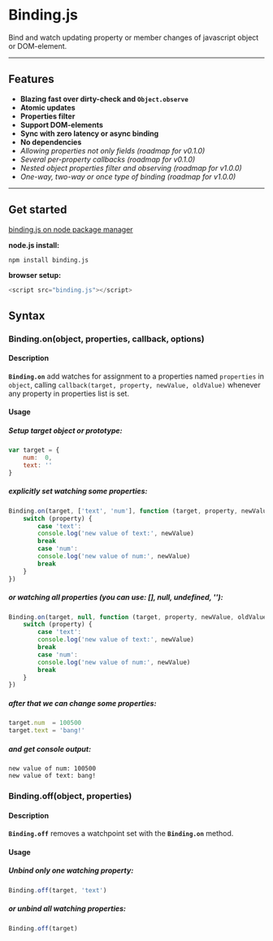 Binding.js
===================
Bind and watch updating property or member changes of javascript object or DOM-element.

----------

Features
--------
   - **Blazing fast over dirty-check and `Object.observe`**
   - **Atomic updates**
   - **Properties filter**
   - **Support DOM-elements**
   - **Sync with zero latency or async binding**
   - **No dependencies**
   - *Allowing properties not only fields (roadmap for v0.1.0)*
   - *Several per-property callbacks (roadmap for v0.1.0)*
   - *Nested object properties filter and observing (roadmap for v1.0.0)*
   - *One-way, two-way or once type of binding (roadmap for v1.0.0)*

----------
Get started
-----------
[binding.js on node package manager][npm]

**node.js install:**
``` bash
npm install binding.js
```
**browser setup:**
``` js
<script src="binding.js"></script>
```

Syntax
-------------

### Binding.on(object, properties, callback, options)

#### Description
**`Binding.on`** add watches for assignment to a properties named `properties` in `object`, calling `callback(target, property, newValue, oldValue)` whenever any property in properties list is set.

#### Usage
##### Setup target object or prototype:
``` js
var target = {
	num:  0,
	text: ''
}
```
##### explicitly set watching some properties:
```js
Binding.on(target, ['text', 'num'], function (target, property, newValue, oldValue) {
    switch (property) {
        case 'text':
        console.log('new value of text:', newValue)
        break
        case 'num':
        console.log('new value of num:', newValue)
        break
    }
})
```
##### or watching all properties (you can use: [], null, undefined, ''):
```js
Binding.on(target, null, function (target, property, newValue, oldValue) {
    switch (property) {
        case 'text':
        console.log('new value of text:', newValue)
        break
        case 'num':
        console.log('new value of num:', newValue)
        break
    }
})
```
##### after that we can change some properties: 
```js
target.num  = 100500
target.text = 'bang!'
```
##### and get console output:
```
new value of num: 100500
new value of text: bang!
```

### Binding.off(object, properties)

#### Description
**`Binding.off`** removes a watchpoint set with the **`Binding.on`** method.

#### Usage
##### Unbind only one watching property:
```js
Binding.off(target, 'text')
```
##### or unbind all watching properties:
```js
Binding.off(target)
```

[npm]: https://www.npmjs.com/package/binding.js